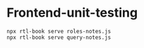 # Frontend-unit-testing

```
npx rtl-book serve roles-notes.js
npx rtl-book serve query-notes.js
```

